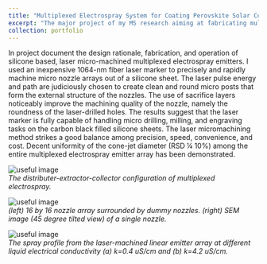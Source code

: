 ```yaml
---
title: "Multiplexed Electrospray System for Coating Perovskite Solar Cell"
excerpt: "The major project of my MS research aiming at fabricating multiplexed electrospray  emitters by fapid laser micromachining. <br/> "
collection: portfolio
---
```


In project document the design rationale, fabrication, and operation of silicone based, laser micro-machined multiplexed electrospray emitters. I used an inexpensive 1064-nm fiber laser marker to precisely and rapidly machine micro nozzle arrays out of a silicone sheet. The laser pulse energy and path are judiciously chosen to create clean and round micro posts that form the external structure of the nozzles. The use of sacrifice layers noticeably improve the machining quality of the nozzle, namely the roundness of the laser-drilled holes. The results suggest that the laser marker is fully capable of handling micro drilling, milling, and engraving tasks on the carbon black filled silicone sheets. The laser micromachining method strikes a good balance among precision, speed, convenience, and cost. Decent uniformity of the cone-jet diameter (RSD ¼ 10%) among the entire multiplexed electrospray emitter array has been demonstrated. 

![useful image](http://liliurui8965.github.io/1.github.io/images/P-4-1.PNG)<br />
*The distributer-extractor-collector configuration of multiplexed electrospray.*

![useful image](http://liliurui8965.github.io/1.github.io/images/P-4-2.PNG)<br />
*(left) 16 by 16 nozzle array surrounded by dummy nozzles. (right) SEM image (45 degree tilted view) of a single nozzle.*

![useful image](http://liliurui8965.github.io/1.github.io/images/P-4-3.PNG)<br />
*The spray profile from the laser-machined linear emitter array at different liquid electrical conductivity (a) k=0.4 uS/cm and (b) k=4.2 uS/cm.*
